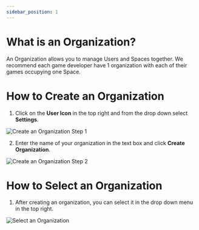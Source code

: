 ```yaml
---
sidebar_position: 1
---
```


# What is an Organization?

An Organization allows you to manage Users and Spaces together. We recommend each game developer have 1 organization with each of their games occupying one Space.

# How to Create an Organization

1. Click on the **User Icon** in the top right and from the drop down select **Settings**.

![Create an Organization Step 1](/img/organization-1.png)

2. Enter the name of your organization in the text box and click **Create Organization**.

![Create an Organization Step 2](/img/organization-2.png)

# How to Select an Organization

1. After creating an organization, you can select it in the drop down menu in the top right.

![Select an Organization](/img/organization-3.png)

